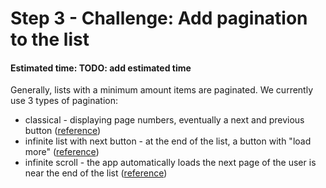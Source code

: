 # Step 3 - Challenge: Add pagination to the list

#### Estimated time: TODO: add estimated time

Generally, lists with a minimum amount items are paginated. We currently use 3 types of pagination:

- classical - displaying page numbers, eventually a next and previous button ([reference](https://dribbble.com/shots/4144198-Daily-UI-085-Pagination))
- infinite list with next button - at the end of the list, a button with "load more" ([reference](https://dribbble.com/shots/9331-Load-More-Channels))
- infinite scroll - the app automatically loads the next page of the user is near the end of the list ([reference](https://dribbble.com/shots/3567980-Infinite-Feed))
